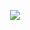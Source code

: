 <p align="center">
        <img src="https://github-readme-stats.vercel.app/api?username=tavichh&count_private=true&show_icons=true&theme=tokyonight&hide_border=true">
</p>

